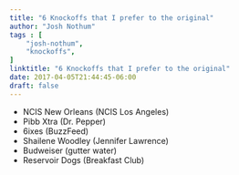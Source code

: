 ```yaml
---
title: "6 Knockoffs that I prefer to the original"
author: "Josh Nothum"
tags : [
    "josh-nothum",
    "knockoffs",
]
linktitle: "6 Knockoffs that I prefer to the original"
date: 2017-04-05T21:44:45-06:00
draft: false
---
```


* NCIS New Orleans (NCIS Los Angeles)
* Pibb Xtra  (Dr. Pepper)
* 6ixes (BuzzFeed)
* Shailene Woodley (Jennifer Lawrence)
* Budweiser (gutter water)
* Reservoir Dogs (Breakfast Club)
